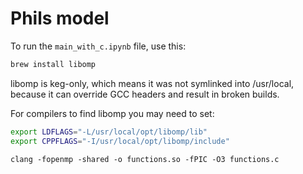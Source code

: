 # Phils model

To run the `main_with_c.ipynb` file, use this:

```sh
brew install libomp
```

libomp is keg-only, which means it was not symlinked into /usr/local,
because it can override GCC headers and result in broken builds.

For compilers to find libomp you may need to set:

```sh
export LDFLAGS="-L/usr/local/opt/libomp/lib"
export CPPFLAGS="-I/usr/local/opt/libomp/include"
```

```
clang -fopenmp -shared -o functions.so -fPIC -O3 functions.c
```
